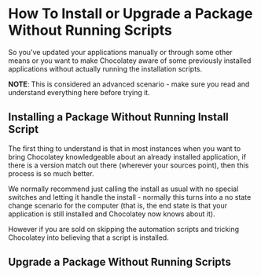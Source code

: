 # How To Install or Upgrade a Package Without Running Scripts

So you've updated your applications manually or through some other means or you want to make Chocolatey aware of some previously installed applications without actually running the installation scripts.  

**NOTE**: This is considered an advanced scenario - make sure you read and understand everything here before trying it.

## Installing a Package Without Running Install Script

The first thing to understand is that in most instances when you want to bring Chocolatey knowledgeable about an already installed application, if there is a version match out there (wherever your sources point), then this process is so much better. 

We normally recommend just calling the install as usual with no special switches and letting it handle the install - normally this turns into a no state change scenario for the computer (that is, the end state is that your application is still installed and Chocolatey now knows about it).

However if you are sold on skipping the automation scripts and tricking Chocolatey into believing that a script is installed.

## Upgrade a Package Without Running Scripts
